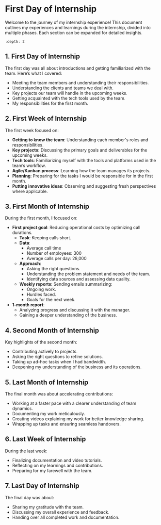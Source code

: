 # First Day of Internship

Welcome to the journey of my internship experience! This document outlines my experiences and learnings during the internship, divided into multiple phases. Each section can be expanded for detailed insights.

```{contents} Table of Contents
:depth: 2
```

## 1. First Day of Internship

The first day was all about introductions and getting familiarized with the team. Here’s what I covered:
- Meeting the team members and understanding their responsibilities.
- Understanding the clients and teams we deal with.
- Key projects our team will handle in the upcoming weeks.
- Getting acquainted with the tech tools used by the team.
- My responsibilities for the first month.

## 2. First Week of Internship

The first week focused on:
- **Getting to know the team**: Understanding each member's roles and responsibilities.
- **Key projects**: Discussing the primary goals and deliverables for the upcoming weeks.
- **Tech tools**: Familiarizing myself with the tools and platforms used in the team’s workflow.
- **Agile/Kanban process**: Learning how the team manages its projects.
- **Planning**: Preparing for the tasks I would be responsible for in the first month.
- **Putting innovative ideas**: Observing and suggesting fresh perspectives where applicable.

## 3. First Month of Internship

During the first month, I focused on:
- **First project goal**: Reducing operational costs by optimizing call durations.  
  - **Task**: Keeping calls short.  
  - **Data**:  
    - Average call time  
    - Number of employees: 300  
    - Average calls per day: 28,000  
  - **Approach**:  
    - Asking the right questions.  
    - Understanding the problem statement and needs of the team.  
    - Identifying data sources and assessing data quality.  
  - **Weekly reports**: Sending emails summarizing:  
    - Ongoing work.  
    - Hurdles faced.  
    - Goals for the next week.  
- **1-month report**:  
  - Analyzing progress and discussing it with the manager.  
  - Gaining a deeper understanding of the business.

## 4. Second Month of Internship

Key highlights of the second month:
- Contributing actively to projects.
- Asking the right questions to refine solutions.
- Taking up ad-hoc tasks when I had bandwidth.
- Deepening my understanding of the business and its operations.

## 5. Last Month of Internship

The final month was about accelerating contributions:
- Working at a faster pace with a clearer understanding of team dynamics.
- Documenting my work meticulously.
- Creating videos explaining my work for better knowledge sharing.
- Wrapping up tasks and ensuring seamless handovers.

## 6. Last Week of Internship

During the last week:
- Finalizing documentation and video tutorials.
- Reflecting on my learnings and contributions.
- Preparing for my farewell with the team.

## 7. Last Day of Internship

The final day was about:
- Sharing my gratitude with the team.
- Discussing my overall experience and feedback.
- Handing over all completed work and documentation.